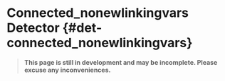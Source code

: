 # Connected_nonewlinkingvars Detector {#det-connected_nonewlinkingvars}
> **This page is still in development and may be incomplete. Please excuse any inconveniences.**
